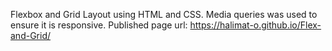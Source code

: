 Flexbox and Grid Layout using HTML and CSS.
Media queries was used to ensure it is responsive.
Published page url: https://halimat-o.github.io/Flex-and-Grid/